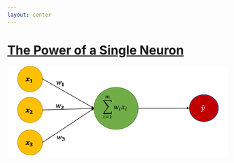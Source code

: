 ```yaml
---
layout: center
---
```


# [The Power of a Single Neuron][1]

<img alt="single neuron" src="/images/single-neuron.png" />

[1]: https://towardsdatascience.com/power-of-a-single-neuron-perceptron-c418ba445095

